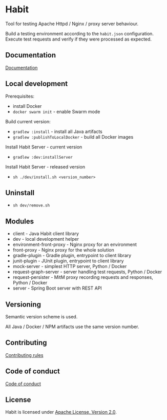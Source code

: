 # Habit

Tool for testing Apache Httpd / Nginx / proxy server behaviour.

Build a testing environment according to the `habit.json` configuration. 
Execute test requests and verify if they were processed as expected.

## Documentation

[Documentation](https://wttech.github.io/habit)

## Local development

Prerequisites:
* install Docker
* `docker swarm init` - enable Swarm mode

Build current version:
* `gradlew :install` - install all Java artifacts
* `gradlew :publishToLocalDocker` - build all Docker images

Install Habit Server - current version
* `gradlew :dev:installServer`

Install Habit Server - released version
* `sh ./dev/install.sh <version_number>`

## Uninstall

* `sh dev/remove.sh`

## Modules

* client - Java Habit client library
* dev - local development helper
* environment-front-proxy - Nginx proxy for an environment
* front-proxy - Nginx proxy for the whole solution
* gradle-plugin - Gradle plugin, entrypoint to client library
* junit-plugin - JUnit plugin, entrypoint to client library
* mock-server - simplest HTTP server, Python / Docker
* request-graph-server - server handling test requests, Python / Docker
* request-persister - MitM proxy recording requests and responses, Python / Docker
* server - Spring Boot server with REST API

## Versioning

Semantic version scheme is used.

All Java / Docker / NPM artifacts use the same version number.

## Contributing

[Contributing rules](CONTRIBUTING.md)

## Code of conduct

[Code of conduct](CODE_OF_CONDUCT.md)

## License

Habit is licensed under [Apache License, Version 2.0](LICENSE).
